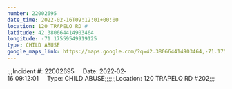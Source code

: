 ```yaml
---
number: 22002695
date_time: 2022-02-16T09:12:01+00:00
location: 120 TRAPELO RD #
latitude: 42.380664414903464
longitude: -71.17559549919125
type: CHILD ABUSE
google_maps_link: https://maps.google.com/?q=42.380664414903464,-71.17559549919125
---
```


;;;Incident #: 22002695     Date: 2022‐02‐16 09:12:01     Type: CHILD ABUSE;;;;;;Location: 120 TRAPELO RD #202;;;
